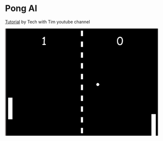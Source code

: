 # Pong AI
<a href="https://www.youtube.com/watch?v=2f6TmKm7yx0">Tutorial</a> by Tech with Tim youtube channel

<img src="https://github.com/caiofov/Pong-AI-Neat-Pygame/blob/main/img.png?raw=true">
